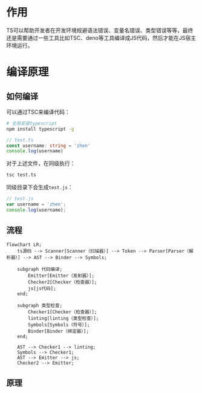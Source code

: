 
# 作用

TS可以帮助开发者在开发环境规避语法错误、变量名错误、类型错误等等，最终还是需要通过一些工具比如TSC、deno等工具编译成JS代码，然后才能在JS宿主环境运行。

# 编译原理

## 如何编译

可以通过TSC来编译代码：

```bash
# 全局安装typescript
npm install typescript -g
```

```ts
// test.ts
const username: string = 'zhen'
console.log(username)
```

对于上述文件，在同级执行：

```bash
tsc test.ts
```

同级目录下会生成`test.js`：

```js
// test.js
var username = 'zhen';
console.log(username);
```

## 流程

```mermaid
flowchart LR;
    ts源码 --> Scanner[Scanner（扫描器）] --> Token --> Parser[Parser（解析器）] --> AST --> Binder --> Symbols;
    
    subgraph 代码编译;
        Emitter[Emitter（发射器）];
        Checker2[Checker（检查器）];
        js[js代码];
    end;

    subgraph 类型检查;
        Checker1[Checker（检查器）];
        linting[linting（类型检查）];
        Symbols[Symbols（符号）];
        Binder[Binder（绑定器）];
    end;

    AST --> Checker1 --> linting;
    Symbols --> Checker1;
    AST --> Emitter --> js;
    Checker2 --> Emitter;

```

## 原理